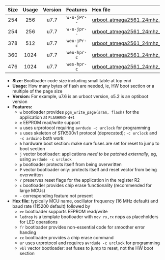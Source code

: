 |Size|Usage|Version|Features|Hex file|
|:-:|:-:|:-:|:-:|:--|
|254|256|u7.7|`w-u-jPr--`|[urboot_atmega2561_24mhz_57600bps_lednop_ur_vbl.hex](https://raw.githubusercontent.com/stefanrueger/urboot.hex/main/mcus/atmega2561/fcpu_24mhz/57600_bps/urboot_atmega2561_24mhz_57600bps_lednop_ur_vbl.hex)|
|254|256|u7.7|`w-u-jpr--`|[urboot_atmega2561_24mhz_57600bps_lednop_fr_ur_vbl.hex](https://raw.githubusercontent.com/stefanrueger/urboot.hex/main/mcus/atmega2561/fcpu_24mhz/57600_bps/urboot_atmega2561_24mhz_57600bps_lednop_fr_ur_vbl.hex)|
|378|512|u7.7|`weu-jPr-c`|[urboot_atmega2561_24mhz_57600bps_ee_lednop_fr_ce_ur_vbl.hex](https://raw.githubusercontent.com/stefanrueger/urboot.hex/main/mcus/atmega2561/fcpu_24mhz/57600_bps/urboot_atmega2561_24mhz_57600bps_ee_lednop_fr_ce_ur_vbl.hex)|
|360|1024|u7.7|`weu-hpr-c`|[urboot_atmega2561_24mhz_57600bps_ee_lednop_fr_ce_ur.hex](https://raw.githubusercontent.com/stefanrueger/urboot.hex/main/mcus/atmega2561/fcpu_24mhz/57600_bps/urboot_atmega2561_24mhz_57600bps_ee_lednop_fr_ce_ur.hex)|
|476|1024|u7.7|`wes-hpr-c`|[urboot_atmega2561_24mhz_57600bps_ee_lednop_fr_ce.hex](https://raw.githubusercontent.com/stefanrueger/urboot.hex/main/mcus/atmega2561/fcpu_24mhz/57600_bps/urboot_atmega2561_24mhz_57600bps_ee_lednop_fr_ce.hex)|

- **Size:** Bootloader code size including small table at top end
- **Usage:** How many bytes of flash are needed, ie, HW boot section or a multiple of the page size
- **Version:** For example, u7.6 is an urboot version, o5.2 is an optiboot version
- **Features:**
  + `w` bootloader provides `pgm_write_page(sram, flash)` for the application at `FLASHEND-4+1`
  + `e` EEPROM read/write support
  + `u` uses urprotocol requiring `avrdude -c urclock` for programming
  + `s` uses skeleton of STK500v1 protocol (deprecated); `-c urclock` and `-c arduino` both work
  + `h` hardware boot section: make sure fuses are set for reset to jump to boot section
  + `j` vector bootloader: applications *need to be patched externally*, eg, using `avrdude -c urclock`
  + `p` bootloader protects itself from being overwritten
  + `P` vector bootloader only: protects itself and reset vector from being overwritten
  + `r` preserves reset flags for the application in the register R2
  + `c` bootloader provides chip erase functionality (recommended for large MCUs)
  + `-` corresponding feature not present
- **Hex file:** typically MCU name, oscillator frequency (16 MHz default) and baud rate (115200 default) followed by
  + `ee` bootloader supports EEPROM read/write
  + `lednop` is a template bootloader with `mov rx,rx` nops as placeholders for LED operations
  + `fr` bootloader provides non-essential code for smoother error handing
  + `ce` bootloader provides a chip erase command
  + `ur` uses urprotocol and requires `avrdude -c urclock` for programming
  + `vbl` vector bootloader: set fuses to jump to reset, not the HW boot section
